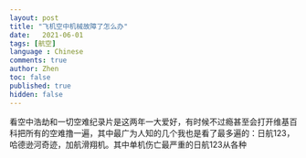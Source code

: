 ```yaml
---
layout: post
title: "飞机空中机械故障了怎么办"
date:   2021-06-01
tags: [航空]
language : Chinese
comments: true
author: Zhen
toc: false
published: true
hidden: false
---
```

看空中浩劫和一切空难纪录片是这两年一大爱好，有时候不过瘾甚至会打开维基百科把所有的空难撸一遍，其中最广为人知的几个我也是看了最多遍的：日航123，哈德逊河奇迹，加航滑翔机。其中单机伤亡最严重的日航123从各种
<!--stackedit_data:
eyJoaXN0b3J5IjpbLTEyMjM0NDg2Ml19
-->